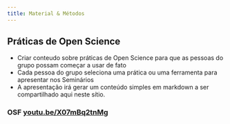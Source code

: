 ```yaml
---
title: Material & Métodos
---
```



## Práticas de Open Science

- Criar conteudo sobre práticas de Open Science para que as pessoas do grupo possam começar a usar de fato
- Cada pessoa do grupo seleciona uma prática ou uma ferramenta para apresentar nos Seminários
- A apresentação irá gerar um conteúdo simples em markdown a ser compartilhado aqui neste sítio.


### OSF [youtu.be/X07mBq2tnMg](https://youtu.be/X07mBq2tnMg)


